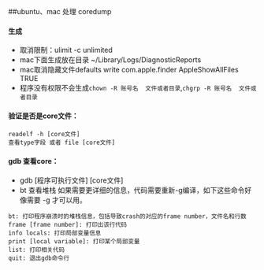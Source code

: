 ##ubuntu、mac 处理 coredump

#### 生成

* 取消限制：ulimit -c unlimited
* mac下面生成放在目录 ~/Library/Logs/DiagnosticReports
* mac取消隐藏文件defaults write com.apple.finder AppleShowAllFiles TRUE
* 程序没有权限不会生成`chown -R 账号名  文件或者目录`,`chgrp -R 账号名  文件或者目录`


#### 验证是否是core文件：

```
readelf -h [core文件]        
查看type字段 或者 file [core文件]
```

#### gdb 查看core：


* gdb [程序可执行文件]    [core文件]
* bt 查看堆栈
  如果需要更详细的信息，代码需要重新-g编译，如下这些命令好像需要 -g 才可以用。

```
bt: 打印程序崩溃时的堆栈信息，包括导致crash的对应的frame number，文件名和行数
frame [frame number]: 打印出该行代码
info locals: 打印局部变量信息
print [local variable]: 打印某个局部变量
list: 打印相关代码
quit: 退出gdb命令行
```




